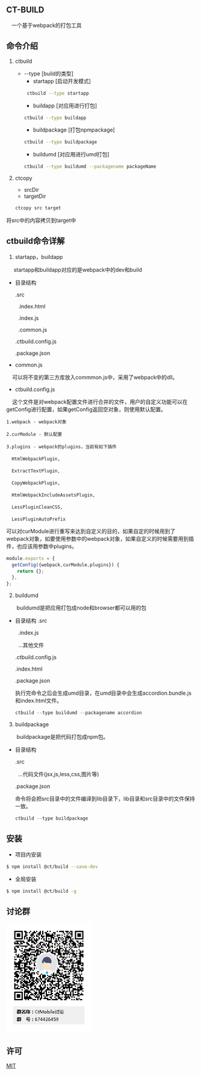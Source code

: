 ## CT-BUILD
&ensp;&ensp;一个基于webpack的打包工具
## 命令介绍
 1. ctbuild
    * --type [build的类型]
      * startapp [启动开发模式]
      ```bash
       ctbuild --type startapp
      ```
      * buildapp [对应用进行打包]
      ```bash
      ctbuild --type buildapp
      ```     
      * buildpackage [打包npmpackage]
      ```bash
      ctbuild --type buildpackage
      ``` 
      * buildumd [对应用进行umd打包]
      ```bash
      ctbuild --type buildumd --packagename packageName
      ```     
    
 2. ctcopy
     * srcDir
     * targetDir
     ```bash
     ctcopy src target
     ``` 
   
   将src中的内容拷贝到target中
 
##  ctbuild命令详解
 1. startapp，buildapp
 
 &nbsp;&nbsp;&nbsp;&nbsp;
 startapp和buildapp对应的是webpack中的dev和build
  
 * 目录结构
 
   .src
   
   &nbsp;&nbsp;.index.html
   
   &nbsp;&nbsp;.index.js
   
   &nbsp;&nbsp;.common.js
   
   .ctbuild.config.js
   
   .package.json

 * common.js
 
 &nbsp;&nbsp;&nbsp;&nbsp;可以将不变的第三方库放入commmon.js中，采用了webpack中的dll。

 * ctbuild.config.js
 
 &nbsp;&nbsp;&nbsp;&nbsp;这个文件是对webpack配置文件进行合并的文件，用户的自定义功能可以在getConfig进行配置，如果getConfig返回空对象，则使用默认配置。

    1.webpack - webpack对象
    
    2.curModule - 默认配置
    
    3.plugins - webpack的plugins，当前有如下插件
    
      HtmlWebpackPlugin,
      
      ExtractTextPlugin,
      
      CopyWebpackPlugin,
      
      HtmlWebpackIncludeAssetsPlugin,
      
      LessPluginCleanCSS,
      
      LessPluginAutoPrefix
  
  可以对curModule进行重写来达到自定义的目的，如果自定的时候用到了webpack对象，如要使用参数中的webpack对象，如果自定义的时候需要用到插件，也应该用参数中plugins。
  
 ```js
 module.exports = {
   getConfig({webpack,curModule,plugins}) {
     return {};
   },
 };
 ```

 2. buildumd
 
 &nbsp;&nbsp;&nbsp;&nbsp;&nbsp;&nbsp;&nbsp;buildumd是把应用打包成node和browser都可以用的包
 
 * 目录结构
   .src
   
   &nbsp;&nbsp;.index.js
   
   &nbsp;&nbsp;...其他文件
   
   .ctbuild.config.js
   
   .index.html
   
   .package.json
   
   执行完命令之后会生成umd目录，在umd目录中会生成accordion.bundle.js和index.html文件。
    ```js
    ctbuild --type buildumd --packagename accordion
    ```
 
 3. buildpackage
 
 &nbsp;&nbsp;&nbsp;&nbsp;&nbsp;&nbsp;&nbsp;buildpackage是把代码打包成npm包。

 * 目录结构
   
   .src
   
   &nbsp;&nbsp;...代码文件(jsx,js,less,css,图片等)
   
   .package.json
   
   命令将会把src目录中的文件编译到lib目录下，lib目录和src目录中的文件保持一致。

    ```js
    ctbuild --type buildpackage
    ```

##  安装

* 项目内安装
```bash
$ npm install @ct/build --save-dev
```

* 全局安装
```bash
$ npm install @ct/build -g
```

## 讨论群
![](https://github.com/playerljc/CTMobile/raw/master/outimages/qq.png "讨论群")

## 许可
[MIT](/LICENSE)
